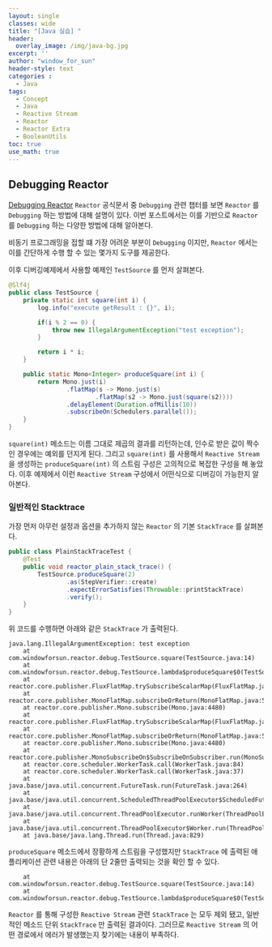 ```yaml
--- 
layout: single
classes: wide
title: "[Java 실습] "
header:
  overlay_image: /img/java-bg.jpg 
excerpt: ''
author: "window_for_sun"
header-style: text
categories :
  - Java
tags:
  - Concept
  - Java
  - Reactive Stream
  - Reactor
  - Reactor Extra
  - BooleanUtils
toc: true 
use_math: true
---  
```


## Debugging Reactor
[Debugging Reactor](https://projectreactor.io/docs/core/release/reference/#debugging) 
`Reactor` 공식문서 중 `Debugging` 관련 챕터를 보면 `Reactor` 를 `Debugging` 하는 방법에 대해 설명이 있다. 
이번 포스트에서는 이를 기반으로 `Reactor` 를 `Debugging` 하는 다양한 방법에 대해 알아본다.  

비동기 프로그래밍을 접할 떄 가장 어려운 부분이 `Debugging` 이지만, `Reactor` 에서는 
이를 간단하게 수행 할 수 있는 몇가지 도구를 제공한다.  

이후 디버깅예제에서 사용할 예제인 `TestSource` 를 먼저 살펴본다.  

```java
@Slf4j
public class TestSource {
    private static int square(int i) {
        log.info("execute getResult : {}", i);

        if(i % 2 == 0) {
            throw new IllegalArgumentException("test exception");
        }

        return i * i;
    }

    public static Mono<Integer> produceSquare(int i) {
        return Mono.just(i)
                .flatMap(s -> Mono.just(s)
                        .flatMap(s2 -> Mono.just(square(s2))))
                .delayElement(Duration.ofMillis(10))
                .subscribeOn(Schedulers.parallel());
    }
}
```  

`square(int)` 메소드는 이름 그대로 제곱의 결과를 리턴하는데, 인수로 받은 값이 짝수인 경우에는 예외를 던지게 된다. 
그리고 `square(int)` 를 사용해서 `Reactive Stream` 을 생성하는 `produceSquare(int)` 의 스트림 구성은 
고의적으로 복잡한 구성을 해 놓았다. 
이후 예제에서 이런 `Reactive Stream` 구성에서 어떤식으로 디버깅이 가능한지 알아본다.  

### 일반적인 Stacktrace
가장 먼저 아무런 설정과 옵션을 추가하지 않는 `Reactor` 의 기본 `StackTrace` 를 살펴본다.  

```java
public class PlainStackTraceTest {
    @Test
    public void reactor_plain_stack_trace() {
        TestSource.produceSquare(2)
                .as(StepVerifier::create)
                .expectErrorSatisfies(Throwable::printStackTrace)
                .verify();
    }
}
```  

위 코드를 수행하면 아래와 같은 `StackTrace` 가 출력된다.  

```
java.lang.IllegalArgumentException: test exception
	at com.windowforsun.reactor.debug.TestSource.square(TestSource.java:14)
	at com.windowforsun.reactor.debug.TestSource.lambda$produceSquare$0(TestSource.java:23)
	at reactor.core.publisher.FluxFlatMap.trySubscribeScalarMap(FluxFlatMap.java:152)
	at reactor.core.publisher.MonoFlatMap.subscribeOrReturn(MonoFlatMap.java:53)
	at reactor.core.publisher.Mono.subscribe(Mono.java:4480)
	at reactor.core.publisher.FluxFlatMap.trySubscribeScalarMap(FluxFlatMap.java:200)
	at reactor.core.publisher.MonoFlatMap.subscribeOrReturn(MonoFlatMap.java:53)
	at reactor.core.publisher.Mono.subscribe(Mono.java:4480)
	at reactor.core.publisher.MonoSubscribeOn$SubscribeOnSubscriber.run(MonoSubscribeOn.java:126)
	at reactor.core.scheduler.WorkerTask.call(WorkerTask.java:84)
	at reactor.core.scheduler.WorkerTask.call(WorkerTask.java:37)
	at java.base/java.util.concurrent.FutureTask.run(FutureTask.java:264)
	at java.base/java.util.concurrent.ScheduledThreadPoolExecutor$ScheduledFutureTask.run(ScheduledThreadPoolExecutor.java:304)
	at java.base/java.util.concurrent.ThreadPoolExecutor.runWorker(ThreadPoolExecutor.java:1128)
	at java.base/java.util.concurrent.ThreadPoolExecutor$Worker.run(ThreadPoolExecutor.java:628)
	at java.base/java.lang.Thread.run(Thread.java:829)
```  

`produceSquare` 메소드에서 장황하게 스트림을 구성했지만 `StackTrace` 에 출력된 애플리케이션 관련 내용은 아래의 단 2줄만 출력되는 것을 확인 할 수 있다.  

```
	at com.windowforsun.reactor.debug.TestSource.square(TestSource.java:14)
	at com.windowforsun.reactor.debug.TestSource.lambda$produceSquare$0(TestSource.java:23)
```  

`Reactor` 를 통해 구성한 `Reactive Stream` 관련 `StackTrace` 는 모두 제외 됐고, 
일반적인 메소드 단위 `StackTrace` 만 출력된 결과이다. 
그러므로 `Reactive Stream` 의 어떤 경로에서 에러가 발생했는지 찾기에는 내용이 부족하다. 

